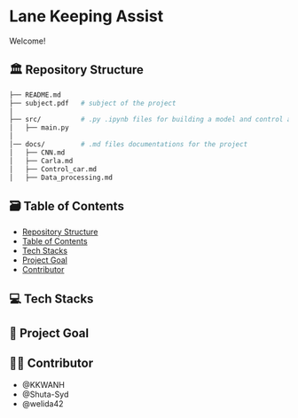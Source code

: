# Lane Keeping Assist
Welcome!

## 🏛️ Repository Structure
```bash
├── README.md       
├── subject.pdf   # subject of the project
│ 
├── src/          # .py .ipynb files for building a model and control a car
│   ├── main.py
│ 
│── docs/         # .md files documentations for the project
│   ├── CNN.md 
│   ├── Carla.md
│   ├── Control_car.md
│   ├── Data_processing.md
```

## 🗃️ Table of Contents
- [Repository Structure](#classical_building-repository-structure)
- [Table of Contents](#card_file_box-table-of-contents)
- [Tech Stacks](#computer-tech-stacks)
- [Project Goal](#goal_net-project-goal)
- [Contributor](#office_worker-contributor)

## 💻 Tech Stacks

## 🥅 Project Goal

## 🧑‍💼 Contributor
- @KKWANH
- @Shuta-Syd
- @welida42